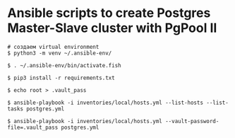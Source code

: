 # Ansible scripts to create Postgres Master-Slave cluster with PgPool II

```shell
# создаем virtual environment
$ python3 -m venv ~/.ansible-env/

$ . ~/.ansible-env/bin/activate.fish

$ pip3 install -r requirements.txt

$ echo root > .vault_pass

$ ansible-playbook -i inventories/local/hosts.yml --list-hosts --list-tasks postgres.yml
    
$ ansible-playbook -i inventories/local/hosts.yml --vault-password-file=.vault_pass postgres.yml 
```
